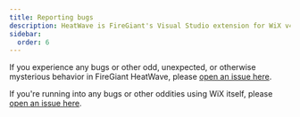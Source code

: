 ```yaml
---
title: Reporting bugs
description: HeatWave is FireGiant's Visual Studio extension for WiX v4
sidebar:
  order: 6
---
```


If you experience any bugs or other odd, unexpected, or otherwise mysterious behavior in FireGiant HeatWave, please [open an issue here](https://github.com/firegiant/HeatWaveSupport/issues/new/choose).

If you're running into any bugs or other oddities using WiX itself, please [open an issue here](https://github.com/wixtoolset/issues/issues/new/choose).
